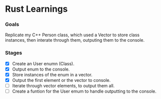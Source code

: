 # Rust Learnings
### Goals
Replicate my C++ Person class, which used a Vector to store class instances, then interate through them, outputing them to the console.

### Stages
- [x]  Create an User enumn (Class).
- [x]  Output enum to the console.
- [x]  Store instances of the enum in a vector.
- [x]  Output the first element or the vector to console.
- [ ]  Iterate through vector elements, to output them all.
- [ ]  Create a funtion for the User emum to handle outputting to the console.    
